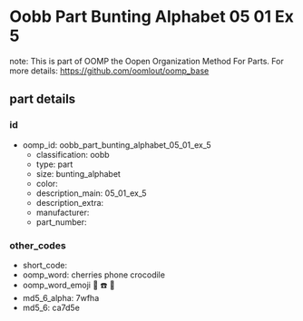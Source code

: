 # Oobb Part Bunting Alphabet 05 01 Ex 5  

note: This is part of OOMP the Oopen Organization Method For Parts. For more details: https://github.com/oomlout/oomp_base

##  part details





### id
* oomp_id: oobb_part_bunting_alphabet_05_01_ex_5
  * classification: oobb
  * type: part
  * size: bunting_alphabet
  * color: 
  * description_main: 05_01_ex_5
  * description_extra: 
  * manufacturer: 
  * part_number: 

### other_codes
* short_code: 
* oomp_word: cherries phone crocodile
* oomp_word_emoji :cherries: :phone: :crocodile:
* md5_6_alpha: 7wfha
* md5_6: ca7d5e